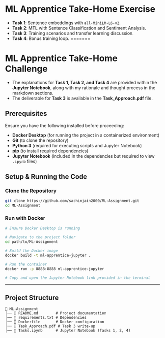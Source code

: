 
# ML Apprentice Take-Home Exercise
- **Task 1**: Sentence embeddings with `all-MiniLM-L6-v2`.
- **Task 2**: MTL with Sentence Classification and Sentiment Analysis.
- **Task 3**: Training scenarios and transfer learning discussion.
- **Task 4**: Bonus training loop.
=======
# ML Apprentice Take-Home Challenge

- The explanations for **Task 1, Task 2, and Task 4** are provided within the **Jupyter Notebook**, along with my rationale and thought process in the markdown sections.  
- The deliverable for **Task 3** is available in the **Task_Approach.pdf** file.  

## Prerequisites
Ensure you have the following installed before proceeding:

- **Docker Desktop** (for running the project in a containerized environment)
- **Git** (to clone the repository)
- **Python 3** (required for executing scripts and Jupyter Notebook)
- **pip** (to install required dependencies)
- **Jupyter Notebook** (included in the dependencies but required to view `.ipynb` files)

## Setup & Running the Code

### Clone the Repository
```sh
git clone https://github.com/sachinjain2000/ML-Assignment.git
cd ML-Assignment
```

### Run with Docker
```sh
# Ensure Docker Desktop is running

# Navigate to the project folder
cd path/to/ML-Assignment

# Build the Docker image
docker build -t ml-apprentice-jupyter .

# Run the container
docker run -p 8888:8888 ml-apprentice-jupyter

# Copy and open the Jupyter Notebook link provided in the terminal
```

---

## Project Structure
```
📂 ML-Assignment
│── 📜 README.md        # Project documentation
│── 📜 requirements.txt # Dependencies
│── 📜 Dockerfile       # Docker configuration
│── 📜 Task_Approach.pdf # Task 3 write-up
│── 📜 Tasks.ipynb      # Jupyter Notebook (Tasks 1, 2, 4)
```
